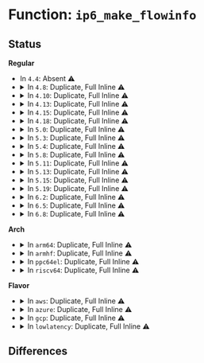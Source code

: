 # Function: <code>ip6_make_flowinfo</code>

## Status
<b>Regular</b>
<ul>
<li>
In <code>4.4</code>: Absent ⚠️
</li>
<li>
<details>
<summary>In <code>4.8</code>: Duplicate, Full Inline ⚠️</summary>

**Collision:** Static Duplication

**Inline:** Full

**Transformation:** False

**Instances:**

```
In net/ipv6/route.c (ffffffff8184266f)
Location: include/net/ipv6.h:852
Inline: True
Inline callers:
  - net/ipv6/route.c:inet6_rtm_getroute
```
```
In net/ipv6/udp.c (ffffffff818508fa)
Location: include/net/ipv6.h:852
Inline: True
Inline callers:
  - net/ipv6/udp.c:udpv6_sendmsg
```
```
In net/ipv6/raw.c (ffffffff818543e9)
Location: include/net/ipv6.h:852
Inline: True
Inline callers:
  - net/ipv6/raw.c:rawv6_sendmsg
```
```
In net/ipv6/icmp.c (ffffffff81856148)
Location: include/net/ipv6.h:852
Inline: True
Inline callers:
  - net/ipv6/icmp.c:icmp6_send
```
```
In net/ipv6/ping.c (ffffffff81861491)
Location: include/net/ipv6.h:852
Inline: True
Inline callers:
  - net/ipv6/ping.c:ping_v6_sendmsg
```
</details>
</li>
<li>
<details>
<summary>In <code>4.10</code>: Duplicate, Full Inline ⚠️</summary>

**Collision:** Static Duplication

**Inline:** Full

**Transformation:** False

**Instances:**

```
In net/ipv6/route.c (ffffffff818743bb)
Location: include/net/ipv6.h:857
Inline: True
Inline callers:
  - net/ipv6/route.c:inet6_rtm_getroute
```
```
In net/ipv6/udp.c (ffffffff81882749)
Location: include/net/ipv6.h:857
Inline: True
Inline callers:
  - net/ipv6/udp.c:udpv6_sendmsg
```
```
In net/ipv6/raw.c (ffffffff8188610b)
Location: include/net/ipv6.h:857
Inline: True
Inline callers:
  - net/ipv6/raw.c:rawv6_sendmsg
```
```
In net/ipv6/icmp.c (ffffffff81887f33)
Location: include/net/ipv6.h:857
Inline: True
Inline callers:
  - net/ipv6/icmp.c:icmp6_send
```
```
In net/ipv6/ping.c (ffffffff818933de)
Location: include/net/ipv6.h:857
Inline: True
Inline callers:
  - net/ipv6/ping.c:ping_v6_sendmsg
```
</details>
</li>
<li>
<details>
<summary>In <code>4.13</code>: Duplicate, Full Inline ⚠️</summary>

**Collision:** Static Duplication

**Inline:** Full

**Transformation:** False

**Instances:**

```
In net/ipv6/route.c (ffffffff818991c5)
Location: include/net/ipv6.h:858
Inline: True
Inline callers:
  - net/ipv6/route.c:inet6_rtm_getroute
```
```
In net/ipv6/udp.c (ffffffff818a903a)
Location: include/net/ipv6.h:858
Inline: True
Inline callers:
  - net/ipv6/udp.c:udpv6_sendmsg
```
```
In net/ipv6/raw.c (ffffffff818ac4a2)
Location: include/net/ipv6.h:858
Inline: True
Inline callers:
  - net/ipv6/raw.c:rawv6_sendmsg
```
```
In net/ipv6/icmp.c (ffffffff818ae6d4)
Location: include/net/ipv6.h:858
Inline: True
Inline callers:
  - net/ipv6/icmp.c:icmp6_send
```
```
In net/ipv6/ping.c (ffffffff818b99d9)
Location: include/net/ipv6.h:858
Inline: True
Inline callers:
  - net/ipv6/ping.c:ping_v6_sendmsg
```
</details>
</li>
<li>
<details>
<summary>In <code>4.15</code>: Duplicate, Full Inline ⚠️</summary>

**Collision:** Static Duplication

**Inline:** Full

**Transformation:** False

**Instances:**

```
In net/ipv6/route.c (ffffffff8191d7a5)
Location: include/net/ipv6.h:899
Inline: True
Inline callers:
  - net/ipv6/route.c:inet6_rtm_getroute
```
```
In net/ipv6/udp.c (ffffffff8192be42)
Location: include/net/ipv6.h:899
Inline: True
Inline callers:
  - net/ipv6/udp.c:udpv6_sendmsg
```
```
In net/ipv6/raw.c (ffffffff8192ee6b)
Location: include/net/ipv6.h:899
Inline: True
Inline callers:
  - net/ipv6/raw.c:rawv6_sendmsg
```
```
In net/ipv6/icmp.c (ffffffff8193139a)
Location: include/net/ipv6.h:899
Inline: True
Inline callers:
  - net/ipv6/icmp.c:icmp6_send
```
```
In net/ipv6/ping.c (ffffffff8193c95f)
Location: include/net/ipv6.h:899
Inline: True
Inline callers:
  - net/ipv6/ping.c:ping_v6_sendmsg
```
</details>
</li>
<li>
<details>
<summary>In <code>4.18</code>: Duplicate, Full Inline ⚠️</summary>

**Collision:** Static Duplication

**Inline:** Full

**Transformation:** False

**Instances:**

```
In net/ipv6/route.c (ffffffff81972581)
Location: include/net/ipv6.h:898
Inline: True
Inline callers:
  - net/ipv6/route.c:inet6_rtm_getroute
```
```
In net/ipv6/udp.c (ffffffff81984064)
Location: include/net/ipv6.h:898
Inline: True
Inline callers:
  - net/ipv6/udp.c:udpv6_sendmsg
```
```
In net/ipv6/raw.c (ffffffff81987b09)
Location: include/net/ipv6.h:898
Inline: True
Inline callers:
  - net/ipv6/raw.c:rawv6_sendmsg
```
```
In net/ipv6/icmp.c (ffffffff81989e41)
Location: include/net/ipv6.h:898
Inline: True
Inline callers:
  - net/ipv6/icmp.c:icmp6_send
```
```
In net/ipv6/ping.c (ffffffff819959af)
Location: include/net/ipv6.h:898
Inline: True
Inline callers:
  - net/ipv6/ping.c:ping_v6_sendmsg
```
</details>
</li>
<li>
<details>
<summary>In <code>5.0</code>: Duplicate, Full Inline ⚠️</summary>

**Collision:** Static Duplication

**Inline:** Full

**Transformation:** False

**Instances:**

```
In net/ipv6/route.c (ffffffff819a80ec)
Location: include/net/ipv6.h:897
Inline: True
Inline callers:
  - net/ipv6/route.c:inet6_rtm_getroute
```
```
In net/ipv6/udp.c (ffffffff819ba5b0)
Location: include/net/ipv6.h:897
Inline: True
Inline callers:
  - net/ipv6/udp.c:udpv6_sendmsg
```
```
In net/ipv6/raw.c (ffffffff819be439)
Location: include/net/ipv6.h:897
Inline: True
Inline callers:
  - net/ipv6/raw.c:rawv6_sendmsg
```
```
In net/ipv6/icmp.c (ffffffff819c070b)
Location: include/net/ipv6.h:897
Inline: True
Inline callers:
  - net/ipv6/icmp.c:icmp6_send
```
```
In net/ipv6/ping.c (ffffffff819cc2b5)
Location: include/net/ipv6.h:897
Inline: True
Inline callers:
  - net/ipv6/ping.c:ping_v6_sendmsg
```
</details>
</li>
<li>
<details>
<summary>In <code>5.3</code>: Duplicate, Full Inline ⚠️</summary>

**Collision:** Static Duplication

**Inline:** Full

**Transformation:** False

**Instances:**

```
In net/ipv6/route.c (ffffffff81a152f2)
Location: include/net/ipv6.h:955
Inline: True
Inline callers:
  - net/ipv6/route.c:inet6_rtm_getroute
```
```
In net/ipv6/udp.c (ffffffff81a29695)
Location: include/net/ipv6.h:955
Inline: True
Inline callers:
  - net/ipv6/udp.c:udpv6_sendmsg
```
```
In net/ipv6/raw.c (ffffffff81a2d727)
Location: include/net/ipv6.h:955
Inline: True
Inline callers:
  - net/ipv6/raw.c:rawv6_sendmsg
```
```
In net/ipv6/icmp.c (ffffffff81a2f478)
Location: include/net/ipv6.h:955
Inline: True
Inline callers:
  - net/ipv6/icmp.c:icmp6_send
```
```
In net/ipv6/ping.c (ffffffff81a3ada7)
Location: include/net/ipv6.h:955
Inline: True
Inline callers:
  - net/ipv6/ping.c:ping_v6_sendmsg
```
</details>
</li>
<li>
<details>
<summary>In <code>5.4</code>: Duplicate, Full Inline ⚠️</summary>

**Collision:** Static Duplication

**Inline:** Full

**Transformation:** False

**Instances:**

```
In net/ipv6/route.c (ffffffff81a4bec2)
Location: include/net/ipv6.h:955
Inline: True
Inline callers:
  - net/ipv6/route.c:inet6_rtm_getroute
```
```
In net/ipv6/udp.c (ffffffff81a601f1)
Location: include/net/ipv6.h:955
Inline: True
Inline callers:
  - net/ipv6/udp.c:udpv6_sendmsg
```
```
In net/ipv6/raw.c (ffffffff81a64298)
Location: include/net/ipv6.h:955
Inline: True
Inline callers:
  - net/ipv6/raw.c:rawv6_sendmsg
```
```
In net/ipv6/icmp.c (ffffffff81a65fc8)
Location: include/net/ipv6.h:955
Inline: True
Inline callers:
  - net/ipv6/icmp.c:icmp6_send
```
```
In net/ipv6/ping.c (ffffffff81a71a27)
Location: include/net/ipv6.h:955
Inline: True
Inline callers:
  - net/ipv6/ping.c:ping_v6_sendmsg
```
</details>
</li>
<li>
<details>
<summary>In <code>5.8</code>: Duplicate, Full Inline ⚠️</summary>

**Collision:** Static Duplication

**Inline:** Full

**Transformation:** False

**Instances:**

```
In net/ipv6/ip6_output.c (ffffffff81b2cc60)
Location: include/net/ipv6.h:959
Inline: True
Inline callers:
  - net/ipv6/ip6_output.c:ip6_dst_lookup_tunnel
```
```
In net/ipv6/route.c (ffffffff81b45a14)
Location: include/net/ipv6.h:959
Inline: True
Inline callers:
  - net/ipv6/route.c:inet6_rtm_getroute
```
```
In net/ipv6/udp.c (ffffffff81b58ce8)
Location: include/net/ipv6.h:959
Inline: True
Inline callers:
  - net/ipv6/udp.c:udpv6_sendmsg
```
```
In net/ipv6/raw.c (ffffffff81b5cd0e)
Location: include/net/ipv6.h:959
Inline: True
Inline callers:
  - net/ipv6/raw.c:rawv6_sendmsg
```
```
In net/ipv6/icmp.c (ffffffff81b5e721)
Location: include/net/ipv6.h:959
Inline: True
Inline callers:
  - net/ipv6/icmp.c:icmp6_send
```
```
In net/ipv6/ping.c (ffffffff81b6b31a)
Location: include/net/ipv6.h:959
Inline: True
Inline callers:
  - net/ipv6/ping.c:ping_v6_sendmsg
```
</details>
</li>
<li>
<details>
<summary>In <code>5.11</code>: Duplicate, Full Inline ⚠️</summary>

**Collision:** Static Duplication

**Inline:** Full

**Transformation:** False

**Instances:**

```
In net/ipv6/ip6_output.c (ffffffff81b3b670)
Location: include/net/ipv6.h:959
Inline: True
Inline callers:
  - net/ipv6/ip6_output.c:ip6_dst_lookup_tunnel
```
```
In net/ipv6/route.c (ffffffff81b543b4)
Location: include/net/ipv6.h:959
Inline: True
Inline callers:
  - net/ipv6/route.c:inet6_rtm_getroute
```
```
In net/ipv6/udp.c (ffffffff81b67330)
Location: include/net/ipv6.h:959
Inline: True
Inline callers:
  - net/ipv6/udp.c:udpv6_sendmsg
```
```
In net/ipv6/raw.c (ffffffff81b6b54e)
Location: include/net/ipv6.h:959
Inline: True
Inline callers:
  - net/ipv6/raw.c:rawv6_sendmsg
```
```
In net/ipv6/icmp.c (ffffffff81b6cede)
Location: include/net/ipv6.h:959
Inline: True
Inline callers:
  - net/ipv6/icmp.c:icmp6_send
```
```
In net/ipv6/ping.c (ffffffff81b79db5)
Location: include/net/ipv6.h:959
Inline: True
Inline callers:
  - net/ipv6/ping.c:ping_v6_sendmsg
```
</details>
</li>
<li>
<details>
<summary>In <code>5.13</code>: Duplicate, Full Inline ⚠️</summary>

**Collision:** Static Duplication

**Inline:** Full

**Transformation:** False

**Instances:**

```
In net/ipv6/ip6_output.c (ffffffff81b28df0)
Location: include/net/ipv6.h:960
Inline: True
Inline callers:
  - net/ipv6/ip6_output.c:ip6_dst_lookup_tunnel
```
```
In net/ipv6/route.c (ffffffff81b41b14)
Location: include/net/ipv6.h:960
Inline: True
Inline callers:
  - net/ipv6/route.c:inet6_rtm_getroute
```
```
In net/ipv6/udp.c (ffffffff81b55469)
Location: include/net/ipv6.h:960
Inline: True
Inline callers:
  - net/ipv6/udp.c:udpv6_sendmsg
```
```
In net/ipv6/raw.c (ffffffff81b59897)
Location: include/net/ipv6.h:960
Inline: True
Inline callers:
  - net/ipv6/raw.c:rawv6_sendmsg
```
```
In net/ipv6/icmp.c (ffffffff81b5b25c)
Location: include/net/ipv6.h:960
Inline: True
Inline callers:
  - net/ipv6/icmp.c:icmp6_send
```
```
In net/ipv6/ping.c (ffffffff81b688e2)
Location: include/net/ipv6.h:960
Inline: True
Inline callers:
  - net/ipv6/ping.c:ping_v6_sendmsg
```
</details>
</li>
<li>
<details>
<summary>In <code>5.15</code>: Duplicate, Full Inline ⚠️</summary>

**Collision:** Static Duplication

**Inline:** Full

**Transformation:** False

**Instances:**

```
In net/ipv6/ip6_output.c (ffffffff81beeca0)
Location: include/net/ipv6.h:971
Inline: True
Inline callers:
  - net/ipv6/ip6_output.c:ip6_dst_lookup_tunnel
```
```
In net/ipv6/route.c (ffffffff81c09844)
Location: include/net/ipv6.h:971
Inline: True
Inline callers:
  - net/ipv6/route.c:inet6_rtm_getroute
```
```
In net/ipv6/udp.c (ffffffff81c1df42)
Location: include/net/ipv6.h:971
Inline: True
Inline callers:
  - net/ipv6/udp.c:udpv6_sendmsg
```
```
In net/ipv6/raw.c (ffffffff81c20ec0)
Location: include/net/ipv6.h:971
Inline: True
Inline callers:
  - net/ipv6/raw.c:rawv6_sendmsg
```
```
In net/ipv6/icmp.c (ffffffff81c22975)
Location: include/net/ipv6.h:971
Inline: True
Inline callers:
  - net/ipv6/icmp.c:icmp6_send
```
```
In net/ipv6/ping.c (ffffffff81c305ac)
Location: include/net/ipv6.h:971
Inline: True
Inline callers:
  - net/ipv6/ping.c:ping_v6_sendmsg
```
</details>
</li>
<li>
<details>
<summary>In <code>5.19</code>: Duplicate, Full Inline ⚠️</summary>

**Collision:** Static Duplication

**Inline:** Full

**Transformation:** False

**Instances:**

```
In net/ipv6/ip6_output.c (ffffffff81d87393)
Location: include/net/ipv6.h:1030
Inline: True
Inline callers:
  - net/ipv6/ip6_output.c:ip6_dst_lookup_tunnel
```
```
In net/ipv6/route.c (ffffffff81da4a0c)
Location: include/net/ipv6.h:1030
Inline: True
Inline callers:
  - net/ipv6/route.c:inet6_rtm_getroute
```
```
In net/ipv6/udp.c (ffffffff81dba5ce)
Location: include/net/ipv6.h:1030
Inline: True
Inline callers:
  - net/ipv6/udp.c:udpv6_sendmsg
```
```
In net/ipv6/raw.c (ffffffff81dbdc77)
Location: include/net/ipv6.h:1030
Inline: True
Inline callers:
  - net/ipv6/raw.c:rawv6_sendmsg
```
```
In net/ipv6/icmp.c (ffffffff81dbf93b)
Location: include/net/ipv6.h:1030
Inline: True
Inline callers:
  - net/ipv6/icmp.c:icmp6_send
```
```
In net/ipv6/ping.c (ffffffff81dcdd23)
Location: include/net/ipv6.h:1030
Inline: True
Inline callers:
  - net/ipv6/ping.c:ping_v6_sendmsg
```
</details>
</li>
<li>
<details>
<summary>In <code>6.2</code>: Duplicate, Full Inline ⚠️</summary>

**Collision:** Static Duplication

**Inline:** Full

**Transformation:** False

**Instances:**

```
In net/ipv6/ip6_output.c (ffffffff81f54ec3)
Location: include/net/ipv6.h:1063
Inline: True
Inline callers:
  - net/ipv6/ip6_output.c:ip6_dst_lookup_tunnel
```
```
In net/ipv6/route.c (ffffffff81f73ebc)
Location: include/net/ipv6.h:1063
Inline: True
Inline callers:
  - net/ipv6/route.c:inet6_rtm_getroute
```
```
In net/ipv6/udp.c (ffffffff81f8a696)
Location: include/net/ipv6.h:1063
Inline: True
Inline callers:
  - net/ipv6/udp.c:udpv6_sendmsg
```
```
In net/ipv6/raw.c (ffffffff81f8e193)
Location: include/net/ipv6.h:1063
Inline: True
Inline callers:
  - net/ipv6/raw.c:rawv6_sendmsg
```
```
In net/ipv6/icmp.c (ffffffff81f9008a)
Location: include/net/ipv6.h:1063
Inline: True
Inline callers:
  - net/ipv6/icmp.c:icmp6_send
```
```
In net/ipv6/tcp_ipv6.c (ffffffff81f9b02b)
Location: include/net/ipv6.h:1063
Inline: True
Inline callers:
  - net/ipv6/tcp_ipv6.c:tcp_v6_connect
```
```
In net/ipv6/ping.c (ffffffff81f9ef1b)
Location: include/net/ipv6.h:1063
Inline: True
Inline callers:
  - net/ipv6/ping.c:ping_v6_sendmsg
```
```
In net/ipv6/datagram.c (ffffffff81fa287d)
Location: include/net/ipv6.h:1063
Inline: True
Inline callers:
  - net/ipv6/datagram.c:ip6_datagram_dst_update
```
</details>
</li>
<li>
<details>
<summary>In <code>6.5</code>: Duplicate, Full Inline ⚠️</summary>

**Collision:** Static Duplication

**Inline:** Full

**Transformation:** False

**Instances:**

```
In net/ipv6/ip6_output.c (ffffffff81fb48d3)
Location: include/net/ipv6.h:1060
Inline: True
Inline callers:
  - net/ipv6/ip6_output.c:ip6_dst_lookup_tunnel
```
```
In net/ipv6/route.c (ffffffff81fd3f9c)
Location: include/net/ipv6.h:1060
Inline: True
Inline callers:
  - net/ipv6/route.c:inet6_rtm_getroute
```
```
In net/ipv6/udp.c (ffffffff81fe9d6e)
Location: include/net/ipv6.h:1060
Inline: True
Inline callers:
  - net/ipv6/udp.c:udpv6_sendmsg
```
```
In net/ipv6/raw.c (ffffffff81fee975)
Location: include/net/ipv6.h:1060
Inline: True
Inline callers:
  - net/ipv6/raw.c:rawv6_sendmsg
```
```
In net/ipv6/icmp.c (ffffffff81ff08cd)
Location: include/net/ipv6.h:1060
Inline: True
Inline callers:
  - net/ipv6/icmp.c:icmp6_send
```
```
In net/ipv6/tcp_ipv6.c (ffffffff81ffc42b)
Location: include/net/ipv6.h:1060
Inline: True
Inline callers:
  - net/ipv6/tcp_ipv6.c:tcp_v6_connect
```
```
In net/ipv6/ping.c (ffffffff81fffa54)
Location: include/net/ipv6.h:1060
Inline: True
Inline callers:
  - net/ipv6/ping.c:ping_v6_sendmsg
```
```
In net/ipv6/datagram.c (ffffffff82003120)
Location: include/net/ipv6.h:1060
Inline: True
Inline callers:
  - net/ipv6/datagram.c:ip6_datagram_dst_update
```
</details>
</li>
<li>
<details>
<summary>In <code>6.8</code>: Duplicate, Full Inline ⚠️</summary>

**Collision:** Static Duplication

**Inline:** Full

**Transformation:** False

**Instances:**

```
In net/ipv6/route.c (ffffffff820a18ac)
Location: include/net/ipv6.h:1061
Inline: True
Inline callers:
  - net/ipv6/route.c:inet6_rtm_getroute
```
```
In net/ipv6/udp.c (ffffffff820b7fef)
Location: include/net/ipv6.h:1061
Inline: True
Inline callers:
  - net/ipv6/udp.c:udpv6_sendmsg
```
```
In net/ipv6/raw.c (ffffffff820bc543)
Location: include/net/ipv6.h:1061
Inline: True
Inline callers:
  - net/ipv6/raw.c:rawv6_sendmsg
```
```
In net/ipv6/icmp.c (ffffffff820be4d8)
Location: include/net/ipv6.h:1061
Inline: True
Inline callers:
  - net/ipv6/icmp.c:icmp6_send
```
```
In net/ipv6/tcp_ipv6.c (ffffffff820c973d)
Location: include/net/ipv6.h:1061
Inline: True
Inline callers:
  - net/ipv6/tcp_ipv6.c:tcp_v6_connect
```
```
In net/ipv6/ping.c (ffffffff820ce84f)
Location: include/net/ipv6.h:1061
Inline: True
Inline callers:
  - net/ipv6/ping.c:ping_v6_sendmsg
```
```
In net/ipv6/datagram.c (ffffffff820d1ef1)
Location: include/net/ipv6.h:1061
Inline: True
Inline callers:
  - net/ipv6/datagram.c:ip6_datagram_dst_update
```
</details>
</li>
</ul>
<b>Arch</b>
<ul>
<li>
<details>
<summary>In <code>arm64</code>: Duplicate, Full Inline ⚠️</summary>

**Collision:** Static Duplication

**Inline:** Full

**Transformation:** False

**Instances:**

```
In net/ipv6/route.c (ffff800010d11438)
Location: include/net/ipv6.h:955
Inline: True
Inline callers:
  - net/ipv6/route.c:inet6_rtm_getroute
```
```
In net/ipv6/udp.c (ffff800010d258cc)
Location: include/net/ipv6.h:955
Inline: True
Inline callers:
  - net/ipv6/udp.c:udpv6_sendmsg
```
```
In net/ipv6/raw.c (ffff800010d2a1a8)
Location: include/net/ipv6.h:955
Inline: True
Inline callers:
  - net/ipv6/raw.c:rawv6_sendmsg
```
```
In net/ipv6/icmp.c (ffff800010d2c030)
Location: include/net/ipv6.h:955
Inline: True
Inline callers:
  - net/ipv6/icmp.c:icmp6_send
```
```
In net/ipv6/ping.c (ffff800010d3a4d0)
Location: include/net/ipv6.h:955
Inline: True
Inline callers:
  - net/ipv6/ping.c:ping_v6_sendmsg
```
</details>
</li>
<li>
<details>
<summary>In <code>armhf</code>: Duplicate, Full Inline ⚠️</summary>

**Collision:** Static Duplication

**Inline:** Full

**Transformation:** False

**Instances:**

```
In net/ipv6/route.c (c0e15830)
Location: include/net/ipv6.h:955
Inline: True
Inline callers:
  - net/ipv6/route.c:inet6_rtm_getroute
```
```
In net/ipv6/udp.c (c0e29150)
Location: include/net/ipv6.h:955
Inline: True
Inline callers:
  - net/ipv6/udp.c:udpv6_sendmsg
```
```
In net/ipv6/raw.c (c0e2e158)
Location: include/net/ipv6.h:955
Inline: True
Inline callers:
  - net/ipv6/raw.c:rawv6_sendmsg
```
```
In net/ipv6/icmp.c (c0e2fe6c)
Location: include/net/ipv6.h:955
Inline: True
Inline callers:
  - net/ipv6/icmp.c:icmp6_send
```
```
In net/ipv6/ping.c (c0e3c988)
Location: include/net/ipv6.h:955
Inline: True
Inline callers:
  - net/ipv6/ping.c:ping_v6_sendmsg
```
</details>
</li>
<li>
<details>
<summary>In <code>ppc64el</code>: Duplicate, Full Inline ⚠️</summary>

**Collision:** Static Duplication

**Inline:** Full

**Transformation:** False

**Instances:**

```
In net/ipv6/route.c (c000000000e3a890)
Location: include/net/ipv6.h:955
Inline: True
Inline callers:
  - net/ipv6/route.c:inet6_rtm_getroute
```
```
In net/ipv6/udp.c (c000000000e55340)
Location: include/net/ipv6.h:955
Inline: True
Inline callers:
  - net/ipv6/udp.c:udpv6_sendmsg
```
```
In net/ipv6/raw.c (c000000000e5b24c)
Location: include/net/ipv6.h:955
Inline: True
Inline callers:
  - net/ipv6/raw.c:rawv6_sendmsg
```
```
In net/ipv6/icmp.c (c000000000e5d78c)
Location: include/net/ipv6.h:955
Inline: True
Inline callers:
  - net/ipv6/icmp.c:icmp6_send
```
```
In net/ipv6/ping.c (c000000000e6d6ac)
Location: include/net/ipv6.h:955
Inline: True
Inline callers:
  - net/ipv6/ping.c:ping_v6_sendmsg
```
</details>
</li>
<li>
<details>
<summary>In <code>riscv64</code>: Duplicate, Full Inline ⚠️</summary>

**Collision:** Static Duplication

**Inline:** Full

**Transformation:** False

**Instances:**

```
In net/ipv6/route.c (ffffffe000856102)
Location: include/net/ipv6.h:955
Inline: True
Inline callers:
  - net/ipv6/route.c:inet6_rtm_getroute
```
```
In net/ipv6/udp.c (ffffffe00086633a)
Location: include/net/ipv6.h:955
Inline: True
Inline callers:
  - net/ipv6/udp.c:udpv6_sendmsg
```
```
In net/ipv6/raw.c (ffffffe00086a9ea)
Location: include/net/ipv6.h:955
Inline: True
Inline callers:
  - net/ipv6/raw.c:rawv6_sendmsg
```
```
In net/ipv6/icmp.c (ffffffe00086c2c0)
Location: include/net/ipv6.h:955
Inline: True
Inline callers:
  - net/ipv6/icmp.c:icmp6_send
```
```
In net/ipv6/ping.c (ffffffe000877134)
Location: include/net/ipv6.h:955
Inline: True
Inline callers:
  - net/ipv6/ping.c:ping_v6_sendmsg
```
</details>
</li>
</ul>
<b>Flavor</b>
<ul>
<li>
<details>
<summary>In <code>aws</code>: Duplicate, Full Inline ⚠️</summary>

**Collision:** Static Duplication

**Inline:** Full

**Transformation:** False

**Instances:**

```
In net/ipv6/route.c (ffffffff819eb552)
Location: include/net/ipv6.h:955
Inline: True
Inline callers:
  - net/ipv6/route.c:inet6_rtm_getroute
```
```
In net/ipv6/udp.c (ffffffff819ff881)
Location: include/net/ipv6.h:955
Inline: True
Inline callers:
  - net/ipv6/udp.c:udpv6_sendmsg
```
```
In net/ipv6/raw.c (ffffffff81a03928)
Location: include/net/ipv6.h:955
Inline: True
Inline callers:
  - net/ipv6/raw.c:rawv6_sendmsg
```
```
In net/ipv6/icmp.c (ffffffff81a05658)
Location: include/net/ipv6.h:955
Inline: True
Inline callers:
  - net/ipv6/icmp.c:icmp6_send
```
```
In net/ipv6/ping.c (ffffffff81a110b7)
Location: include/net/ipv6.h:955
Inline: True
Inline callers:
  - net/ipv6/ping.c:ping_v6_sendmsg
```
</details>
</li>
<li>
<details>
<summary>In <code>azure</code>: Duplicate, Full Inline ⚠️</summary>

**Collision:** Static Duplication

**Inline:** Full

**Transformation:** False

**Instances:**

```
In drivers/net/vxlan.c (ffffffff8176c4e9)
Location: include/net/ipv6.h:955
Inline: True
Inline callers:
  - drivers/net/vxlan.c:vxlan6_get_route
```
```
In net/ipv6/route.c (ffffffff819a8312)
Location: include/net/ipv6.h:955
Inline: True
Inline callers:
  - net/ipv6/route.c:inet6_rtm_getroute
```
```
In net/ipv6/udp.c (ffffffff819bc641)
Location: include/net/ipv6.h:955
Inline: True
Inline callers:
  - net/ipv6/udp.c:udpv6_sendmsg
```
```
In net/ipv6/raw.c (ffffffff819c06e8)
Location: include/net/ipv6.h:955
Inline: True
Inline callers:
  - net/ipv6/raw.c:rawv6_sendmsg
```
```
In net/ipv6/icmp.c (ffffffff819c2418)
Location: include/net/ipv6.h:955
Inline: True
Inline callers:
  - net/ipv6/icmp.c:icmp6_send
```
```
In net/ipv6/ping.c (ffffffff819cde77)
Location: include/net/ipv6.h:955
Inline: True
Inline callers:
  - net/ipv6/ping.c:ping_v6_sendmsg
```
</details>
</li>
<li>
<details>
<summary>In <code>gcp</code>: Duplicate, Full Inline ⚠️</summary>

**Collision:** Static Duplication

**Inline:** Full

**Transformation:** False

**Instances:**

```
In net/ipv6/route.c (ffffffff81a55fd2)
Location: include/net/ipv6.h:955
Inline: True
Inline callers:
  - net/ipv6/route.c:inet6_rtm_getroute
```
```
In net/ipv6/udp.c (ffffffff81a6a301)
Location: include/net/ipv6.h:955
Inline: True
Inline callers:
  - net/ipv6/udp.c:udpv6_sendmsg
```
```
In net/ipv6/raw.c (ffffffff81a6e3a8)
Location: include/net/ipv6.h:955
Inline: True
Inline callers:
  - net/ipv6/raw.c:rawv6_sendmsg
```
```
In net/ipv6/icmp.c (ffffffff81a700d8)
Location: include/net/ipv6.h:955
Inline: True
Inline callers:
  - net/ipv6/icmp.c:icmp6_send
```
```
In net/ipv6/ping.c (ffffffff81a7bb37)
Location: include/net/ipv6.h:955
Inline: True
Inline callers:
  - net/ipv6/ping.c:ping_v6_sendmsg
```
</details>
</li>
<li>
<details>
<summary>In <code>lowlatency</code>: Duplicate, Full Inline ⚠️</summary>

**Collision:** Static Duplication

**Inline:** Full

**Transformation:** False

**Instances:**

```
In net/ipv6/route.c (ffffffff81a62002)
Location: include/net/ipv6.h:955
Inline: True
Inline callers:
  - net/ipv6/route.c:inet6_rtm_getroute
```
```
In net/ipv6/udp.c (ffffffff81a76930)
Location: include/net/ipv6.h:955
Inline: True
Inline callers:
  - net/ipv6/udp.c:udpv6_sendmsg
```
```
In net/ipv6/raw.c (ffffffff81a7a933)
Location: include/net/ipv6.h:955
Inline: True
Inline callers:
  - net/ipv6/raw.c:rawv6_sendmsg
```
```
In net/ipv6/icmp.c (ffffffff81a7c706)
Location: include/net/ipv6.h:955
Inline: True
Inline callers:
  - net/ipv6/icmp.c:icmp6_send
```
```
In net/ipv6/ping.c (ffffffff81a88387)
Location: include/net/ipv6.h:955
Inline: True
Inline callers:
  - net/ipv6/ping.c:ping_v6_sendmsg
```
</details>
</li>
</ul>

## Differences
